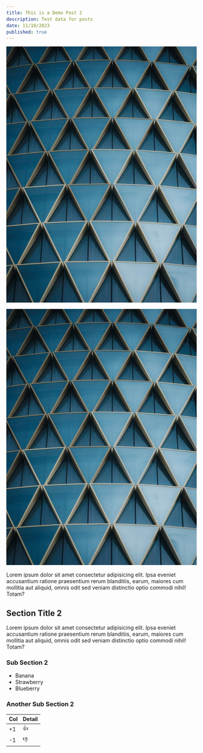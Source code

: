 ```yaml
---
title: This is a Demo Post 2
description: Test data for posts
date: 11/10/2023
published: true
---
```


![test](./test.jpg)

![test2](./test.jpg?flip=true&blur=2)

Lorem ipsum dolor sit amet consectetur adipisicing elit. Ipsa eveniet accusantium ratione praesentium rerum blanditiis, earum, maiores cum mollitia aut aliquid, omnis odit sed veniam distinctio optio commodi nihil! Totam?

## Section Title 2

Lorem ipsum dolor sit amet consectetur adipisicing elit. Ipsa eveniet accusantium ratione praesentium rerum blanditiis, earum, maiores cum mollitia aut aliquid, omnis odit sed veniam distinctio optio commodi nihil! Totam?

### Sub Section 2

* Banana
* Strawberry
* Blueberry

### Another Sub Section 2

| Col | Detail |
|-----|--------|
| +1  | 👍     |
| -1  | 👎     |
